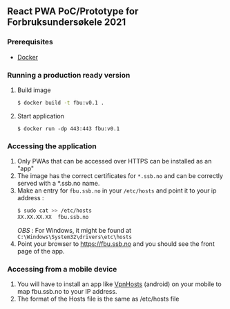 ## React PWA PoC/Prototype for Forbruksundersøkele 2021

### Prerequisites
- [Docker](https://docs.docker.com/get-docker/)

### Running a production ready version
1. Build image
   ```bash
   $ docker build -t fbu:v0.1 .
   ``` 
1. Start application
   ```
   $ docker run -dp 443:443 fbu:v0.1
   ```
   
### Accessing the application 
1. Only PWAs that can be accessed over HTTPS can be installed as an "app"
1. The image has the correct certificates for `*.ssb.no` and can be correctly served with a *.ssb.no name. 
1. Make an entry for `fbu.ssb.no` in your `/etc/hosts` and point it to your ip address :
   ```bash
   $ sudo cat >> /etc/hosts
   XX.XX.XX.XX  fbu.ssb.no
   ```
   *OBS* : For Windows, it might be found at `C:\Windows\System32\drivers\etc\hosts`
1. Point your browser to https://fbu.ssb.no and you should see the front page of the app.

### Accessing from a mobile device
1. You will have to install an app like [VpnHosts](https://play.google.com/store/apps/details?id=com.github.xfalcon.vhosts&hl=en) (android) on your mobile to map fbu.ssb.no to your IP address.
1. The format of the Hosts file is the same as /etc/hosts file  
